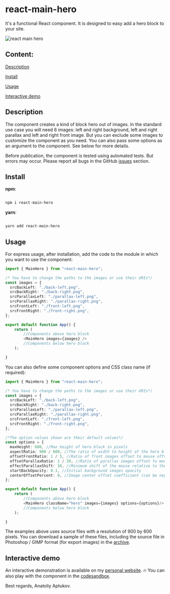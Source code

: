 # react-main-hero 

It's a functional React component. It is designed to easy add a hero block to your site.

![react main hero](https://aptukov.com/third_party_assets/react-main-hero/demo.gif)

## Content:
[Description](#description)

[Install](#install)

[Usage](#usage)

[Interactive demo](#demo)

## Description

The component creates a kind of block hero out of images. In the standard use case you will need 6 images: left and right background, left and right parallax and left and right front image. But you can exclude some images to customize the component as you need. You can also pass some options as an argument to the component. See below for more details.

Before publication, the component is tested using automated tests. But errors may occur. Please report all bugs in the GitHub [issues](https://github.com/AnatoliyAptukov/react-main-hero/issues) section.

## Install


**npm**:


```bash

npm i react-main-hero

```


**yarn**:


```bash

yarn add react-main-hero

```
## Usage

For express usage, after installation, add the code to the module in which you want to use the component:

```ts
import { MainHero } from "react-main-hero";

/* You have to change the paths to the images or use their URIs*/
const images = {
  srcBackLeft: "./back-left.png",
  srcBackRight: "./back-right.png",
  srcParallaxLeft: "./parallax-left.png",
  srcParallaxRight: "./parallax-right.png",
  srcFrontLeft: "./front-left.png",
  srcFrontRight: "./front-right.png",
};

export default function App() {
    return (
        //Components above hero block 
        <MainHero images={images} />
        //Components below hero block
    );

}

```

You can also define some component options and CSS class name (if required):

```ts
import { MainHero } from "react-main-hero";

/* You have to change the paths to the images or use their URIs*/
const images = {
  srcBackLeft: "./back-left.png",
  srcBackRight: "./back-right.png",
  srcParallaxLeft: "./parallax-left.png",
  srcParallaxRight: "./parallax-right.png",
  srcFrontLeft: "./front-left.png",
  srcFrontRight: "./front-right.png",
};

/*The option values shown are their default values*/
const options = {
  maxHeight: 600, //Max height of hero block in pixels
  aspectRatio: 900 / 600, //The ratio of width to height of the hero block
  offsetFrontRatio: 1 / 5, //Ratio of front images offset to mouse offset relative to the center
  offsetParallaxRatio: 1 / 20, //Ratio of parallax images offset to mouse offset relative to the center
  effectParallaxShift: 10, //Minimum shift of the mouse relative to the center at which parallax starts to move
  startBackOpacity: 0.1, //Initial background images opacity
  centerOffsetPercent: 0, //Image center offset coefficient (can be negative) in percent. For adjusting the center of front images.
};

export default function App() {
    return (
        //Components above hero block 
        <MainHero className="hero" images={images} options={options}/>
        //Components below hero block
    );

}

```
The examples above uses source files with a resolution of 900 by 600 pixels. You can download a sample of these files, including the source file in Photoshop / GIMP format (for export images) in the [archive](https://disk.yandex.com/d/RB_eU7bLosC27g).


## Interactive demo

An interactive demonstration is available on my [personal website](https://anatoliy.aptukov.com).
🔥 You can also play with the component in the [codesandbox](https://codesandbox.io/p/sandbox/test-react-main-hero-q4qvvm).

Best regards, Anatoliy Aptukov.